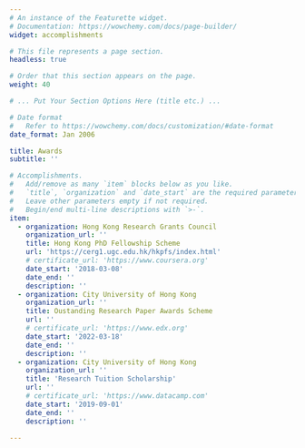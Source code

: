 ```yaml
---
# An instance of the Featurette widget.
# Documentation: https://wowchemy.com/docs/page-builder/
widget: accomplishments

# This file represents a page section.
headless: true

# Order that this section appears on the page.
weight: 40

# ... Put Your Section Options Here (title etc.) ...

# Date format
#   Refer to https://wowchemy.com/docs/customization/#date-format
date_format: Jan 2006

title: Awards
subtitle: ''

# Accomplishments.
#   Add/remove as many `item` blocks below as you like.
#   `title`, `organization` and `date_start` are the required parameters.
#   Leave other parameters empty if not required.
#   Begin/end multi-line descriptions with `>-`.
item:
  - organization: Hong Kong Research Grants Council
    organization_url: ''
    title: Hong Kong PhD Fellowship Scheme
    url: 'https://cerg1.ugc.edu.hk/hkpfs/index.html'
    # certificate_url: 'https://www.coursera.org'
    date_start: '2018-03-08'
    date_end: ''
    description: ''
  - organization: City University of Hong Kong
    organization_url: ''
    title: Oustanding Research Paper Awards Scheme
    url: ''
    # certificate_url: 'https://www.edx.org'
    date_start: '2022-03-18'
    date_end: ''
    description: ''
  - organization: City University of Hong Kong
    organization_url: ''
    title: 'Research Tuition Scholarship'
    url: ''
    # certificate_url: 'https://www.datacamp.com'
    date_start: '2019-09-01'
    date_end: ''
    description: ''

---
```

